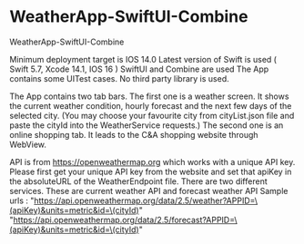 # WeatherApp-SwiftUI-Combine
WeatherApp-SwiftUI-Combine

Minimum deployment target is IOS 14.0
Latest version of Swift is used ( Swift 5.7, Xcode 14.1, IOS 16 )
SwiftUI and Combine are used
The App contains some UITest cases.
No third party library is used.

The App contains two tab bars. The first one is a weather screen. It shows the current weather condition, hourly forecast and the next few days of the selected city. (You may choose your favourite city from cityList.json file and paste the cityId into the WeatherService requests.)
The second one is an online shopping tab. It leads to the C&A shopping website through WebView.

API is from https://openweathermap.org which works with a unique API key. Please first get your unique API key from the website and set that apiKey in the absoluteURL of the WeatherEndpoint file.
There are two different services. These are current weather API and forecast weather API
Sample urls : "https://api.openweathermap.org/data/2.5/weather?APPID=\(apiKey)&units=metric&id=\(cityId)"
		        "https://api.openweathermap.org/data/2.5/forecast?APPID=\(apiKey)&units=metric&id=\(cityId)"
